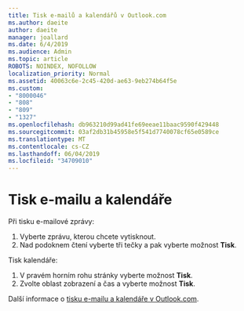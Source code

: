 ```yaml
---
title: Tisk e-mailů a kalendářů v Outlook.com
ms.author: daeite
author: daeite
manager: joallard
ms.date: 6/4/2019
ms.audience: Admin
ms.topic: article
ROBOTS: NOINDEX, NOFOLLOW
localization_priority: Normal
ms.assetid: 40063c6e-2c45-420d-ae63-9eb274b64f5e
ms.custom:
- "8000046"
- "808"
- "809"
- "1327"
ms.openlocfilehash: db963210d99ad41fe69eeae11baac9590f429448
ms.sourcegitcommit: 03af2db31b45958e5f541d7740078cf65e0589ce
ms.translationtype: MT
ms.contentlocale: cs-CZ
ms.lasthandoff: 06/04/2019
ms.locfileid: "34709010"
---
```

# <a name="print-email-and-calendars"></a>Tisk e-mailu a kalendáře

Při tisku e-mailové zprávy:
  
1. Vyberte zprávu, kterou chcete vytisknout.
1. Nad podoknem čtení vyberte tři tečky a pak vyberte možnost **Tisk**.

Tisk kalendáře:

1. V pravém horním rohu stránky vyberte možnost **Tisk**.
1. Zvolte oblast zobrazení a čas a vyberte možnost **Tisk**.

Další informace o [tisku e-mailu a kalendáře v Outlook.com](https://go.microsoft.com/fwlink/p/?linkid=2001208&amp;clcid=0x409).